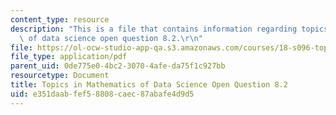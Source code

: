 ```yaml
---
content_type: resource
description: "This is a file that contains information regarding topics in mathematics\
  \ of data science open question 8.2.\r\n"
file: https://ol-ocw-studio-app-qa.s3.amazonaws.com/courses/18-s096-topics-in-mathematics-of-data-science-fall-2015/e351daabfef58808caec87abafe4d9d5_MIT18_S096F15_Open8.2.pdf
file_type: application/pdf
parent_uid: 0de775e0-4bc2-3070-4afe-da75f1c927bb
resourcetype: Document
title: Topics in Mathematics of Data Science Open Question 8.2
uid: e351daab-fef5-8808-caec-87abafe4d9d5
---
```

